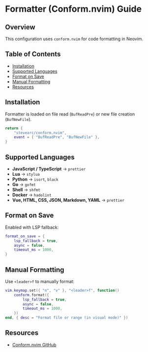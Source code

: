 # Formatter (Conform.nvim) Guide

## Overview
This configuration uses `conform.nvim` for code formatting in Neovim.

## Table of Contents
  - [Installation](#installation)
  - [Supported Languages](#supported-languages)
  - [Format on Save](#format-on-save)
  - [Manual Formatting](#manual-formatting)
  - [Resources](#resources)

## Installation
Formatter is loaded on file read (`BufReadPre`) or new file creation (`BufNewFile`).

```lua
return {
    "stevearc/conform.nvim",
    event = { "BufReadPre", "BufNewFile" },
}
```

## Supported Languages
- **JavaScript / TypeScript** → `prettier`
- **Lua** → `stylua`
- **Python** → `isort`, `black`
- **Go** → `gofmt`
- **Shell** → `shfmt`
- **Docker** → `hadolint`
- **Vue, HTML, CSS, JSON, Markdown, YAML** → `prettier`

## Format on Save
Enabled with LSP fallback:
```lua
format_on_save = {
    lsp_fallback = true,
    async = false,
    timeout_ms = 1000,
}
```

## Manual Formatting
Use `<leader>f` to manually format:
```lua
vim.keymap.set({ "n", "v" }, "<leader>f", function()
    conform.format({
        lsp_fallback = true,
        async = false,
        timeout_ms = 1000,
    })
end, { desc = "Format file or range (in visual mode)" })
```

## Resources
- [Conform.nvim GitHub](https://github.com/stevearc/conform.nvim)

